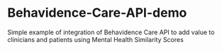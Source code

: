 # Behavidence-Care-API-demo
Simple example of integration of Behavidence Care API to add value to clinicians and patients using Mental Health Similarity Scores
